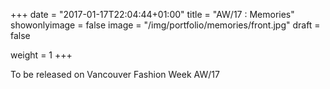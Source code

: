 +++
date = "2017-01-17T22:04:44+01:00"
title = "AW/17 : Memories"
showonlyimage = false
image = "/img/portfolio/memories/front.jpg"
draft = false

weight = 1
+++

To be released on Vancouver Fashion Week AW/17

